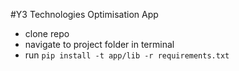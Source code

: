 #Y3 Technologies Optimisation App

- clone repo
- navigate to project folder in terminal
- run `pip install -t app/lib -r requirements.txt`
